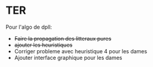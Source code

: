 # TER

Pour l'algo de dpll:
 - ~~Faire la propagation des litteraux pures~~
 - ~~ajouter les heuristiques~~
 - Corriger probleme avec heuristique 4 pour les dames
 - Ajouter interface graphique pour les dames
